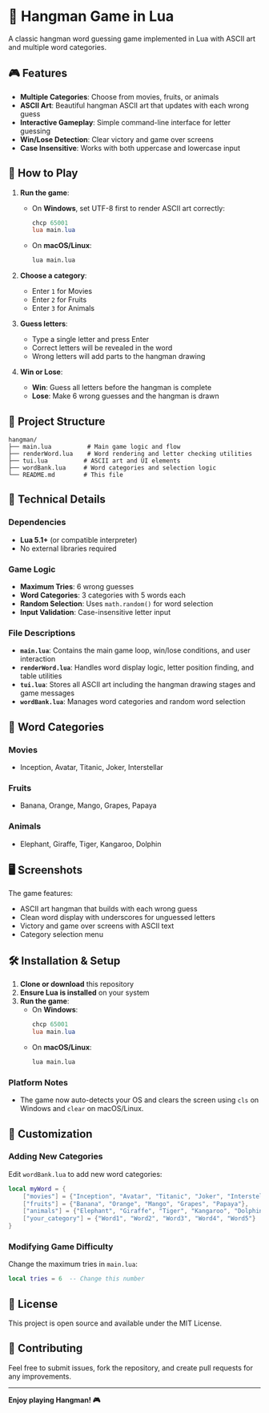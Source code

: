 # 🎯 Hangman Game in Lua

A classic hangman word guessing game implemented in Lua with ASCII art and multiple word categories.

## 🎮 Features

- **Multiple Categories**: Choose from movies, fruits, or animals
- **ASCII Art**: Beautiful hangman ASCII art that updates with each wrong guess
- **Interactive Gameplay**: Simple command-line interface for letter guessing
- **Win/Lose Detection**: Clear victory and game over screens
- **Case Insensitive**: Works with both uppercase and lowercase input

## 🚀 How to Play

1. **Run the game**:
   - On **Windows**, set UTF-8 first to render ASCII art correctly:
     ```powershell
     chcp 65001
     lua main.lua
     ```
   - On **macOS/Linux**:
     ```bash
     lua main.lua
     ```

2. **Choose a category**:
   - Enter `1` for Movies
   - Enter `2` for Fruits  
   - Enter `3` for Animals

3. **Guess letters**:
   - Type a single letter and press Enter
   - Correct letters will be revealed in the word
   - Wrong letters will add parts to the hangman drawing

4. **Win or Lose**:
   - **Win**: Guess all letters before the hangman is complete
   - **Lose**: Make 6 wrong guesses and the hangman is drawn

## 📁 Project Structure

```
hangman/
├── main.lua          # Main game logic and flow
├── renderWord.lua    # Word rendering and letter checking utilities
├── tui.lua          # ASCII art and UI elements
├── wordBank.lua     # Word categories and selection logic
└── README.md        # This file
```

## 🔧 Technical Details

### Dependencies
- **Lua 5.1+** (or compatible interpreter)
- No external libraries required

### Game Logic
- **Maximum Tries**: 6 wrong guesses
- **Word Categories**: 3 categories with 5 words each
- **Random Selection**: Uses `math.random()` for word selection
- **Input Validation**: Case-insensitive letter input

### File Descriptions

- **`main.lua`**: Contains the main game loop, win/lose conditions, and user interaction
- **`renderWord.lua`**: Handles word display logic, letter position finding, and table utilities
- **`tui.lua`**: Stores all ASCII art including the hangman drawing stages and game messages
- **`wordBank.lua`**: Manages word categories and random word selection

## 🎯 Word Categories

### Movies
- Inception, Avatar, Titanic, Joker, Interstellar

### Fruits  
- Banana, Orange, Mango, Grapes, Papaya

### Animals
- Elephant, Giraffe, Tiger, Kangaroo, Dolphin

## 🖥️ Screenshots

The game features:
- ASCII art hangman that builds with each wrong guess
- Clean word display with underscores for unguessed letters
- Victory and game over screens with ASCII text
- Category selection menu

## 🛠️ Installation & Setup

1. **Clone or download** this repository
2. **Ensure Lua is installed** on your system
3. **Run the game**:
   - On **Windows**:
     ```powershell
     chcp 65001
     lua main.lua
     ```
   - On **macOS/Linux**:
     ```bash
     lua main.lua
     ```

### Platform Notes
- The game now auto-detects your OS and clears the screen using `cls` on Windows and `clear` on macOS/Linux.

## 🎨 Customization

### Adding New Categories
Edit `wordBank.lua` to add new word categories:

```lua
local myWord = {
    ["movies"] = {"Inception", "Avatar", "Titanic", "Joker", "Interstellar"},
    ["fruits"] = {"Banana", "Orange", "Mango", "Grapes", "Papaya"},
    ["animals"] = {"Elephant", "Giraffe", "Tiger", "Kangaroo", "Dolphin"},
    ["your_category"] = {"Word1", "Word2", "Word3", "Word4", "Word5"}
}
```

### Modifying Game Difficulty
Change the maximum tries in `main.lua`:
```lua
local tries = 6  -- Change this number
```

## 📝 License

This project is open source and available under the MIT License.

## 🤝 Contributing

Feel free to submit issues, fork the repository, and create pull requests for any improvements.

---

**Enjoy playing Hangman! 🎮**
